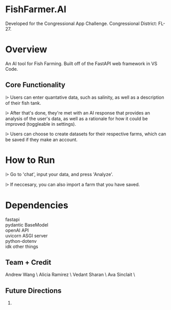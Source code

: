 # FishFarmer.AI
Developed for the Congressional App Challenge. Congressional District: FL-27. 
# Overview
An AI tool for Fish Farming. Built off of the FastAPI web framework in VS Code.   
##  Core Functionality
⩥ Users can enter quantative data, such as salinity, as well as a description of their fish tank.

⩥ After that's done, they're met with an AI response that provides an analysis of the user's data, as well as a rationale for how it could be improved (toggleable in settings).

⩥ Users can choose to create datasets for their respective farms, which can be saved if they make an account.


# How to Run
⩥ Go to 'chat', input your data, and press 'Analyze'.

⩥ If neccesary, you can also import a farm that you have saved.

# Dependencies
fastapi \
pydantic BaseModel \
openAI API \
uvicorn ASGI server \
python-dotenv \
idk other things   


## Team + Credit
Andrew Wang \ 
Alicia Ramirez  \ 
Vedant Sharan  \ 
Ava Sinclait  \ 


## Future Directions
1. 
